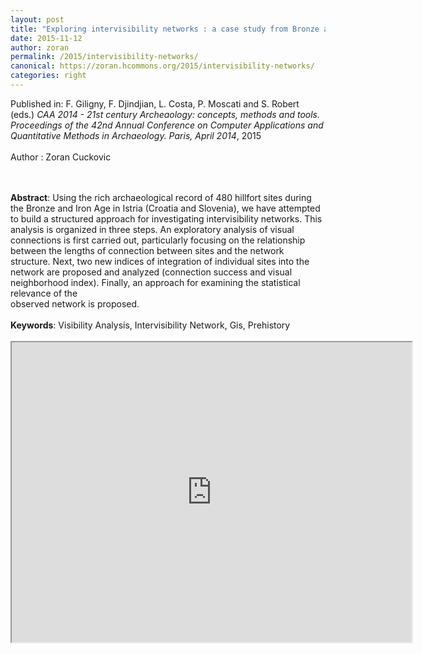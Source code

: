 ```yaml
---
layout: post
title: "Exploring intervisibility networks : a case study from Bronze and Iron Age Istria (Croatia and Slovenia)."
date: 2015-11-12
author: zoran
permalink: /2015/intervisibility-networks/
canonical: https://zoran.hcommons.org/2015/intervisibility-networks/
categories: right
---
```


Published in: F. Giligny, F. Djindjian, L. Costa, P. Moscati and S. Robert (eds.) <i>CAA
 2014 - 21st century Archeaology: concepts, methods and tools. 
Proceedings of the 42nd Annual Conference on Computer Applications and 
Quantitative Methods in Archaeology. Paris, April 2014</i>, 2015<br />
<br />
Author : Zoran Cuckovic


<br />
<br />
<b>Abstract</b>: Using the rich archaeological record of 480 hillfort sites during the Bronze and Iron Age in Istria (Croatia and Slovenia), we have attempted to build a structured approach for investigating intervisibility networks. This analysis is organized in three steps. An exploratory analysis of visual connections is first carried out, particularly focusing on the relationship between the lengths of connection between sites and the network structure. Next, two new indices of integration of individual sites into the network are proposed and analyzed (connection success and visual neighborhood index). Finally, an approach for examining the statistical relevance of the<br />
observed network is proposed.<br />
<br />
<b>Keywords</b>: Visibility Analysis, Intervisibility Network, Gis, Prehistory<br />
<br />
<iframe height="480" src="https://drive.google.com/file/d/1fVoR0SeUTwQnsbXDcXsj4PAaKSdqV7Z0/preview" width="640"></iframe>
